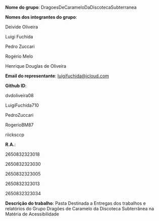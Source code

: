 **Nome do grupo**: DragoesDeCarameloDaDiscotecaSubterranea 

**Nomes dos integrantes do grupo**:

Deivide Oliveira

Luigi Fuchida

Pedro Zuccari

Rogério Melo

Henrique Douglas de Oliveira

**Email do representante**: luigifuchida@icloud.com

**Github ID**:

dvdoliveira08

LuigiFuchida710

PedroZuccari

RogerioBM87

riicksccp

**R.A.**:

2650832323018

2650832323030

2650832323005

2650832323013

2650832323034


**Descrição do trabalho**: Pasta Destinada a Entregas dos trabalhos e relatórios do Grupo Dragões de Caramelo da Discoteca Subterrânea na Matéria de Acessibilidade



